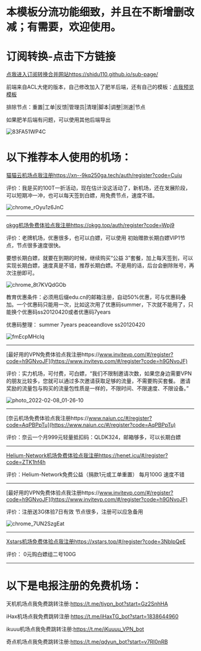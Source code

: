 
# 本模板分流功能细致，并且在不断增删改减；有需要，欢迎使用。

# 订阅转换-点击下方链接

[点我进入订阅转换合并网站https://shidu110.github.io/sub-page/](https://shidu110.github.io/sub-page/)

前端来自ACL大佬的版本，自己修改加入了肥羊后端，还有自己的模板：[点我预览模板](https://raw.githubusercontent.com/shidu110/ACL4SSR-shiduver/rm/Clash/config/shidu110_Online_Full_ini.ini)

排除节点：重置|工单|反馈|管理员|清理|脚本|调整|测速|节点

如果肥羊后端有问题，可以使用其他后端导出

![83FA51WP4C](https://user-images.githubusercontent.com/57930393/187378940-e0bb9a09-16a2-44f1-95cb-b93f40573367.png)

# 以下推荐本人使用的机场：

[猫猫云机场点我注册https://xn--9kq250ga.tech/auth/register?code=Cuiu](https://xn--9kq250ga.tech/auth/register?code=Cuiu)

评价：我是买的100T一折活动，现在估计没这活动了，新机场，还在发展阶段，可以短期冲一冲，也可以每天签到白嫖，用免费节点，速度不错。

![chrome_rOyu1z6JnC](https://user-images.githubusercontent.com/57930393/187404079-d54861b5-fb48-4e96-9af5-3884841d2c6d.png)

--------------------------------------------------------------------------------------------------------------------------------------------------------------------

[okgg机场免费体验点我注册https://okgg.top/auth/register?code=Wpj9](https://okgg.top/auth/register?code=Wpj9)

评价：老牌机场，优惠很多，也可以白嫖，可以使用 初始赠款长期白嫖VIP1节点，节点很多速度很快。

要想长期白嫖，就要在到期的时候，继续购买“公益 3”套餐，加上每天签到，可以实现长期白嫖，速度真是不错，推荐长期白嫖。不是用的话，后台会删除账号，再次注册即可。

![chrome_8t7KVQdGOb](https://user-images.githubusercontent.com/57930393/188909039-228ddf61-95f6-4958-9f15-28a66d50ccfa.png)

教育优惠条件：必须用后缀edu.cn的邮箱注册，自动50%优惠，可与优惠码叠加。一个优惠码只能用一次，比如这次用了优惠码summer，下次就不能用了，只能换个优惠码ss20120420或者优惠码7years

优惠码整理：
summer
7years
peaceandlove
ss20120420

![fmEcpMHcIq](https://user-images.githubusercontent.com/57930393/188773285-c62b1ebf-a489-4a05-9226-da8759071794.png)

--------------------------------------------------------------------------------------------------------------------------------------------------------------------

[最好用的VPN免费体验点我注册https://www.invitevp.com/#/register?code=h9GNvoJF](https://www.invitevp.com/#/register?code=h9GNvoJF)

评价：实力机场，可付费，可白嫖，“我们不限制邀请次数，如果您身边需要VPN的朋友比较多，您就可以通过多次邀请获取足够的流量，不需要购买套餐。 邀请奖励的流量包与购买的流量包性质是一样的，不限时间、不限速度、不限设备。”

![photo_2022-02-08_01-26-10](https://user-images.githubusercontent.com/57930393/189487714-5727d477-56b3-4acb-9cd8-f7afd0a2ba3c.jpg)


--------------------------------------------------------------------------------------------------------------------------------------------------------------------

[奈云机场免费体验点我注册https://www.naiun.cc/#/register?code=AqPBPpTu](https://www.naiun.cc/#/register?code=AqPBPpTu)

评价：奈云一个月999元轻量抵扣码：QLDK324，邮箱够多，可以长期白嫖


--------------------------------------------------------------------------------------------------------------------------------------------------------------------

[Helium-Network机场免费体验点我注册https://henet.icu/#/register?code=ZTK1hf4h](https://henet.icu/#/register?code=ZTK1hf4h)

评价：Helium-Network免费公益（捐款1元或工单重置） 每月100G 速度不错

--------------------------------------------------------------------------------------------------------------------------------------------------------------------

[最好用的VPN免费体验点我注册https://www.invitevp.com/#/register?code=h9GNvoJF](https://www.invitevp.com/#/register?code=h9GNvoJF)

评价：注册送3G体验7日有效 节点很多，注册可以应急备用

![chrome_7UN2SzgEat](https://user-images.githubusercontent.com/57930393/188637709-299580d8-dce2-4bc7-8f3c-fe245e12a135.png)


--------------------------------------------------------------------------------------------------------------------------------------------------------------------

[Xstars机场免费体验点我注册https://xstars.top/#/register?code=3NblpQeE](https://xstars.top/#/register?code=3NblpQeE)

评价： 0元购白嫖组二号100G

--------------------------------------------------------------------------------------------------------------------------------------------------------------------

# 以下是电报注册的免费机场：

天机机场点我免费跳转注册:https://t.me/tjvpn_bot?start=Gz2SnhHA

iHax机场点我免费跳转注册:https://t.me/iHaxTG_bot?start=1838644960

ikuuu机场点我免费跳转注册:https://t.me/iKuuuu_VPN_bot

奇点机场点我免费跳转注册:https://t.me/qdyun_bot?start=v7RI0nRB





